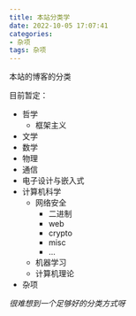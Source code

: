 ```yaml
---
title: 本站分类学
date: 2022-10-05 17:07:41
categories: 
- 杂项
tags: 杂项
---
```




本站的博客的分类

<!-- more -->

目前暂定：


- 哲学
  - 框架主义
- 文学
- 数学
- 物理
- 通信
- 电子设计与嵌入式
- 计算机科学
  - 网络安全
    - 二进制
    - web
    - crypto
    - misc
    - ...
  - 机器学习
  - 计算机理论
- 杂项

*很难想到一个足够好的分类方式呀*
